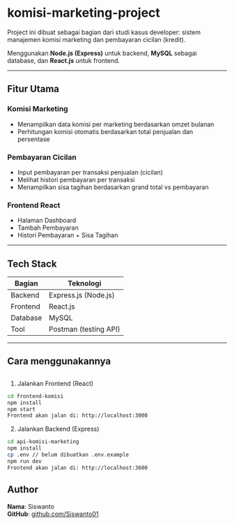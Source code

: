 # komisi-marketing-project

Project ini dibuat sebagai bagian dari studi kasus developer: 
sistem manajemen komisi marketing dan pembayaran cicilan (kredit).  

Menggunakan **Node.js (Express)** untuk backend, **MySQL** sebagai database, dan **React.js** untuk frontend.

---

## Fitur Utama

### Komisi Marketing
- Menampilkan data komisi per marketing berdasarkan omzet bulanan
- Perhitungan komisi otomatis berdasarkan total penjualan dan persentase

### Pembayaran Cicilan
- Input pembayaran per transaksi penjualan (cicilan)
- Melihat histori pembayaran per transaksi
- Menampilkan sisa tagihan berdasarkan grand total vs pembayaran

### Frontend React
- Halaman Dashboard
- Tambah Pembayaran
- Histori Pembayaran + Sisa Tagihan

---

## Tech Stack

| Bagian     | Teknologi              |
|------------|------------------------|
| Backend    | Express.js (Node.js)   |
| Frontend   | React.js               |
| Database   | MySQL                  |
| Tool       | Postman (testing API)  |

---

## Cara menggunakannya

## 

1. Jalankan Frontend (React)

```bash
cd frontend-komisi
npm install
npm start
Frontend akan jalan di: http://localhost:3000
```

2. Jalankan Backend (Express)

```bash
cd api-komisi-marketing
npm install
cp .env // belum dibuatkan .env.example
npm run dev
Frontend akan jalan di: http://localhost:3600
```

## Author
**Nama**: Siswanto  
**GitHub**: [github.com/Siswanto01](https://github.com/Siswanto01)